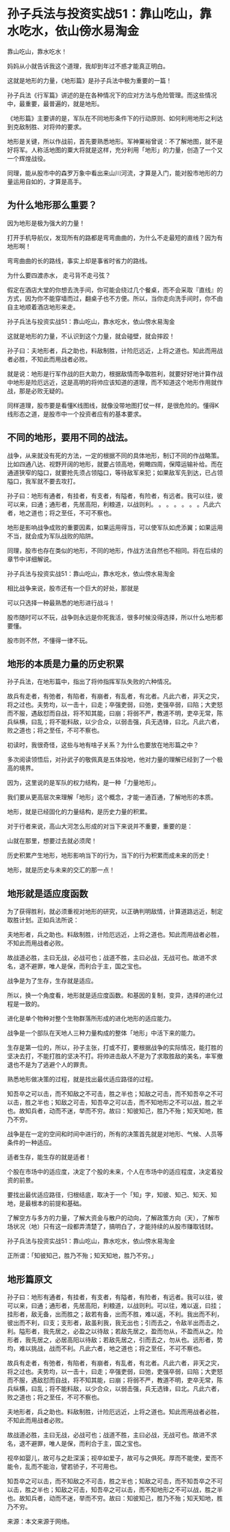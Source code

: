 # 孙子兵法与投资实战51：靠山吃山，靠水吃水，依山傍水易淘金

靠山吃山，靠水吃水！

妈妈从小就告诉我这个道理，我却到年过不惑才能真正明白。

这就是地形的力量，《地形篇》是孙子兵法中极为重要的一篇！

孙子兵法《行军篇》讲述的是在各种情况下的应对方法与危险管理。而这些情况中，最重要，最普遍的，就是地形。

《地形篇》主要讲的是，军队在不同地形条件下的行动原则、如何利用地形之利达到克敌制胜、对将帅的要求。

地形是关键，所以作战前，首先要熟悉地形。军神粟裕曾说：不了解地图，就不是好将军。人称活地图的粟大将就是这样，充分利用「地形」的力量，创造了一个又一个辉煌战役。

同理，能从股市中的森罗万象中看出来山川河流，才算是入门，能对股市地形的力量运用自如的，才算是高手。

## 为什么地形那么重要？
因为地形是极为强大的力量！

打开手机导航仪，发现所有的路都是弯弯曲曲的，为什么不走最短的直线？因为有地形啊！

弯弯曲曲的长的路线，事实上却是事省时省力的路线。

为什么要四渡赤水， 走弓背不走弓弦？



假定在酒店大堂的你想去洗手间，你可能会绕过几个餐桌，而不会采取『直线』的方式，因为你不能穿墙而过，翻桌子也不方便。所以，当你走向洗手间时，你不由自主地顺着酒店地形来走。

孙子兵法与投资实战51：靠山吃山，靠水吃水，依山傍水易淘金

这就是地形的力量，不认识到这个力量，就会碰壁，就会摔跤！

孙子曰：夫地形者，兵之助也，料敌制胜，计险厄远近，上将之道也。知此而用战者必胜，不知此而用战者必败。

就是说：地形是行军作战的巨大助力，根据敌情而争取胜利，就要好好地计算作战中地形是险厄远近，这是高明的将帅应该知道的道理，而不知道这个地形作用就作战，那是必败无疑的。

同样道理，股市要是看懂K线图线，就像没带地图打仗一样，是很危险的。懂得K线形态之道，是股市中一个投资者应有的基本要求。

## 不同的地形，要用不同的战法。
战争，从来就没有死的方法，一定的根据不同的具体地形，制订不同的作战略策。比如四通八达、视野开阔的地形，就要占领高地，俯瞰四周，保障运输补给。而在通道狭窄的隘口，就要抢先须占领隘口，等待敌军来犯；如果敌军先到达，已占领隘口，我军就不要去攻打。

孙子曰：地形有通者，有挂者，有支者，有隘者，有险者，有远者。我可以往，彼可以来，曰通；通形者，先居高阳，利粮道，以战则利。 。 。 。 。 。 。凡此六者，地之道也；将之至任，不可不察也。

地形是影响战争成败的重要因素，如果运用得当，可以使军队如虎添翼；如果运用不当，就会成为军队战败的陷阱。

同理，股市也存在类似的地形，不同的地形，作战方法自然也不相同。将在后续的章节中详细解说。

孙子兵法与投资实战51：靠山吃山，靠水吃水，依山傍水易淘金

相比战争来说，股市还有一个巨大的好处，那就是

可以只选择一种最熟悉的地形进行战斗！

股市随时可以不玩，战争则永远是你死我活，很多时候没得选择，所以什么地形都要懂。

股市则不然，不懂得一律不玩。

## 地形的本质是力量的历史积累
孙子兵法，在地形篇中，指出了将帅指挥军队失败的六种情况。

故兵有走者，有弛者，有陷者，有崩者，有乱者，有北者。凡此六者，非天之灾，将之过也。夫势均，以一击十，曰走；卒强吏弱，曰弛，吏强卒弱，曰陷；大吏怒而不服，遇敌怼而自战，将不知其能，曰崩；将弱不严，教道不明，吏卒无常，陈兵纵横，曰乱；将不能料敌，以少合众，以弱击强，兵无选锋，曰北。凡此六者，败之道也；将之至任，不可不察也。

初读时，我很奇怪，这些与地有啥子关系？为什么也要放在地形篇之中？

多次阅读领悟后，对孙武子的敬佩真是五体投地，他对力量的理解已经到了一个极高的境界。

因为，这里说的是军队的权力结构，是一种「力量地形」。

我们要从更高层次来理解「地形」这个概念，才能一通百通，了解地形的本质。

地形，就是已经固化的力量结构，是历史力量的积累。

对于行者来说，高山大河怎么形成的对当下来说并不重要，重要的是：

山就在那里，想要过去就必须爬！

历史积累产生地形，地形影响当下的行为，当下的行为积累而成未来的历史！

地形，就是历史与未来的交汇的那一点！


## 地形就是适应度函数
为了获得胜利，就必须重视对地形的研究，以正确判明敌情，计算道路远近，制定取胜计划。正如兵法所说：

夫地形者，兵之助也。料敌制胜，计险厄远近，上将之道也。知此而用战者必胜，不知此而用战者必败。

故战道必胜，主曰无战，必战可也；战道不胜，主曰必战，无战可也。故进不求名，退不避罪，唯人是保，而利合于主，国之宝也。

战争是为了生存，生存就是适应。

所以，换一个角度看，地形就是适应度函数。和基因的复制，变异，选择的进化过程是一致的。

进化是单个物种对整个生物群落所形成的进化地形的适应能力。

战争是一个部队在天地人三种力量构成的整体「地形」中活下来的能力。



生存是第一位的，所以，孙子主张，打或不打，要根据战争的实际情况，能打胜的坚决去打，不能打胜的坚决不打。将帅进击敌人不是为了求取胜敌的美名，率军撤退也不是为了逃避个人的罪责。

熟悉地形做决策的过程，就是找出最优适应路径的过程。

知吾卒之可以击，而不知敌之不可击，胜之半也；知敌之可击，而不知吾卒之不可以击，胜之半也；知敌之可击，知吾卒之可以击，而不知地形之不可以战，胜之半也。故知兵者，动而不迷，举而不穷。故曰：知彼知己，胜乃不殆；知天知地，胜乃不穷。

战争是在一定的空间和时间中进行的，所有的决策首先就是对地形、气候、人员等条件的一种适应。


适者生存，能生存的就是适者！

个股在市场中的适应度，决定了个股的未来，个人在市场中的适应程度，决定着投资的前景。

要找出最优适应路径，归根结底，取决于一个「知」字，知彼、知己、知天、知地，是最根本的前提和基础。

了解空方与多方的力量，了解大资金与散户的动向，了解政策方向（天），了解市场状况（地）只有这一段都弄清楚了，搞明白了，才能持续的从股市赚取钱财。

孙子兵法与投资实战51：靠山吃山，靠水吃水，依山傍水易淘金

正所谓：「知彼知己，胜乃不殆；知天知地，胜乃不穷。」

## 地形篇原文
孙子曰：地形有通者，有挂者，有支者，有隘者，有险者，有远者。我可以往，彼可以来，曰通；通形者，先居高阳，利粮道，以战则利。可以往，难以返，曰挂；挂形者，敌无备，出而胜之；敌若有备，出而不胜，难以返，不利。我出而不利，彼出而不利，曰支；支形者，敌虽利我，我无出也；引而去之，令敌半出而击之，利。隘形者，我先居之，必盈之以待敌；若敌先居之，盈而勿从，不盈而从之。险形者，我先居之，必居高阳以待敌；若敌先居之，引而去之，勿从也。远形者，势均，难以挑战，战而不利。凡此六者，地之道也；将之至任，不可不察也。

故兵有走者，有弛者，有陷者，有崩者，有乱者，有北者。凡此六者，非天之灾，将之过也。夫势均，以一击十，曰走；卒强吏弱，曰弛，吏强卒弱，曰陷；大吏怒而不服，遇敌怼而自战，将不知其能，曰崩；将弱不严，教道不明，吏卒无常，陈兵纵横，曰乱；将不能料敌，以少合众，以弱击强，兵无选锋，曰北。凡此六者，败之道也；将之至任，不可不察也。

夫地形者，兵之助也。料敌制胜，计险厄远近，上将之道也。知此而用战者必胜，不知此而用战者必败。

故战道必胜，主曰无战，必战可也；战道不胜，主曰必战，无战可也。故进不求名，退不避罪，唯人是保，而利合于主，国之宝也。

视卒如婴儿，故可与之赴深溪；视卒如爱子，故可与之俱死。厚而不能使，爱而不能令，乱而不能治，譬若骄子，不可用也。

知吾卒之可以击，而不知敌之不可击，胜之半也；知敌之可击，而不知吾卒之不可以击，胜之半也；知敌之可击，知吾卒之可以击，而不知地形之不可以战，胜之半也。故知兵者，动而不迷，举而不穷。故曰：知彼知己，胜乃不殆；知天知地，胜乃不穷。

来源：本文来源于网络。
